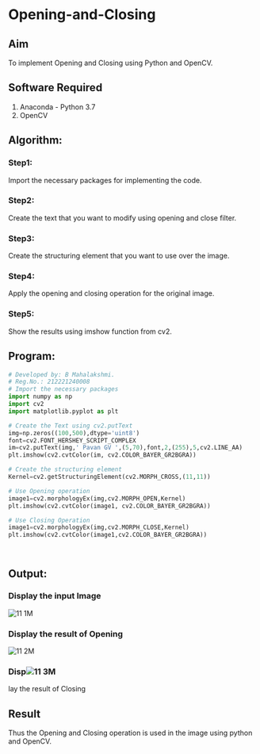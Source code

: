 # Opening-and-Closing

## Aim
To implement Opening and Closing using Python and OpenCV.

## Software Required
1. Anaconda - Python 3.7
2. OpenCV
## Algorithm:
### Step1:
Import the necessary packages for implementing the code.

### Step2:
Create the text that you want to modify using opening and close filter.

### Step3:
Create the structuring element that you want to use over the image.

### Step4:
Apply the opening and closing operation for the original image.

### Step5:
Show the results using imshow function from cv2.
 
## Program:

``` Python
# Developed by: B Mahalakshmi.
# Reg.No.: 212221240008
# Import the necessary packages
import numpy as np
import cv2
import matplotlib.pyplot as plt

# Create the Text using cv2.putText
img=np.zeros((100,500),dtype='uint8')
font=cv2.FONT_HERSHEY_SCRIPT_COMPLEX
im=cv2.putText(img,' Pavan GV ',(5,70),font,2,(255),5,cv2.LINE_AA)
plt.imshow(cv2.cvtColor(im, cv2.COLOR_BAYER_GR2BGRA))

# Create the structuring element
Kernel=cv2.getStructuringElement(cv2.MORPH_CROSS,(11,11))

# Use Opening operation
image1=cv2.morphologyEx(img,cv2.MORPH_OPEN,Kernel)
plt.imshow(cv2.cvtColor(image1, cv2.COLOR_BAYER_GR2BGRA))

# Use Closing Operation
image1=cv2.morphologyEx(img,cv2.MORPH_CLOSE,Kernel)
plt.imshow(cv2.cvtColor(image1,cv2.COLOR_BAYER_GR2BGRA))




```
## Output:

### Display the input Image
![11 1M](https://user-images.githubusercontent.com/93427286/172935078-de1aedfc-3d6e-4e29-a372-6be0340918de.png)

### Display the result of Opening
![11 2M](https://user-images.githubusercontent.com/93427286/172935075-4b2c4b1f-3738-4178-9c8b-cdb0a0673d8d.png)

### Disp![11 3M](https://user-images.githubusercontent.com/93427286/172935067-b14b24bb-14a0-48dd-af62-080fc495e13e.png)
lay the result of Closing

## Result
Thus the Opening and Closing operation is used in the image using python and OpenCV.
